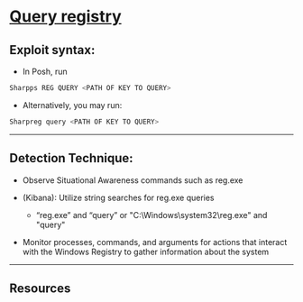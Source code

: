 # [Query registry](https://attack.mitre.org/techniques/T1012/)

## Exploit syntax:
  
* In Posh, run
```powershell
Sharpps REG QUERY <PATH OF KEY TO QUERY>
```
* Alternatively, you may run:

```powershell
Sharpreg query <PATH OF KEY TO QUERY>
```
---

## Detection Technique:
* Observe Situational Awareness commands such as  reg.exe
* (Kibana): Utilize string searches for reg.exe queries
    * “reg.exe” and “query” or "C:\\Windows\\system32\\reg.exe" and "query"

* Monitor processes, commands, and arguments for actions that interact with the Windows Registry to gather information about the system

--- 

## Resources